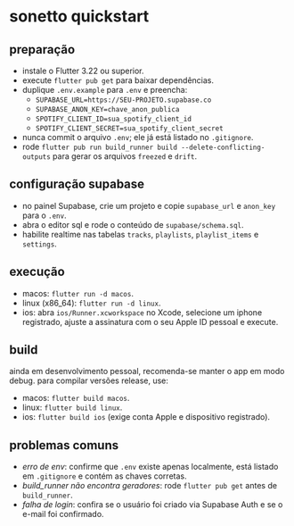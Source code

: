 # sonetto quickstart

## preparação
- instale o Flutter 3.22 ou superior.
- execute `flutter pub get` para baixar dependências.
- duplique `.env.example` para `.env` e preencha:
  - `SUPABASE_URL=https://SEU-PROJETO.supabase.co`
  - `SUPABASE_ANON_KEY=chave_anon_publica`
  - `SPOTIFY_CLIENT_ID=sua_spotify_client_id`
  - `SPOTIFY_CLIENT_SECRET=sua_spotify_client_secret`
- nunca commit o arquivo `.env`; ele já está listado no `.gitignore`.
- rode `flutter pub run build_runner build --delete-conflicting-outputs` para gerar os arquivos `freezed` e `drift`.

## configuração supabase
- no painel Supabase, crie um projeto e copie `supabase_url` e `anon_key` para o `.env`.
- abra o editor sql e rode o conteúdo de `supabase/schema.sql`.
- habilite realtime nas tabelas `tracks`, `playlists`, `playlist_items` e `settings`.

## execução
- macos: `flutter run -d macos`.
- linux (x86_64): `flutter run -d linux`.
- ios: abra `ios/Runner.xcworkspace` no Xcode, selecione um iphone registrado, ajuste a assinatura com o seu Apple ID pessoal e execute.

## build
ainda em desenvolvimento pessoal, recomenda-se manter o app em modo debug. para compilar versões release, use:
- macos: `flutter build macos`.
- linux: `flutter build linux`.
- ios: `flutter build ios` (exige conta Apple e dispositivo registrado).

## problemas comuns
- *erro de env*: confirme que `.env` existe apenas localmente, está listado em `.gitignore` e contém as chaves corretas.
- *build_runner não encontra geradores*: rode `flutter pub get` antes de `build_runner`.
- *falha de login*: confira se o usuário foi criado via Supabase Auth e se o e-mail foi confirmado.
